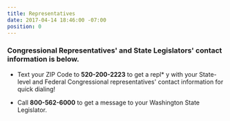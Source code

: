 ```yaml
---
title: Representatives
date: 2017-04-14 18:46:00 -07:00
position: 0
---
```


### Congressional Representatives' and State Legislators' contact information is below.  

* Text your ZIP Code to **520-200-2223** to get a repl* y with your State-level and Federal Congressional representatives' contact information for quick dialing!

* Call **800-562-6000** to get a message to your Washington State Legislator.